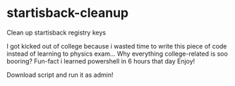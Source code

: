 # startisback-cleanup
Clean up startisback registry keys

I got kicked out of college because i wasted time to write this piece of code instead of learning to physics exam...
Why everything college-related is soo booring?
Fun-fact i learned powershell in 6 hours that day
Enjoy!


Download script and run it as admin!
